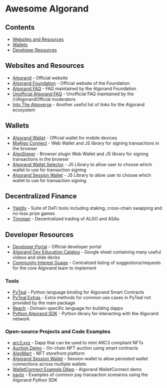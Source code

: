 # Awesome Algorand

## Contents

- [Websites and Resources](#websites-and-resources)
- [Wallets](#wallets)
- [Developer Resources](#developer-resources)

## Websites and Resources

- [Algorand](https://www.algorand.com/) - Official website
- [Algorand Foundation](https://algorand.foundation/) - Official website of the Foundation
- [Algorand FAQ](https://algorand.foundation/faq) - FAQ maintained by the Algorand Foundation
- [Unofficial Algorand FAQ](https://github.com/HashMapsData2Value/AlgorandFAQ) - Unofficial FAQ maintained by the /r/AlgorandOfficial moderators
- [Into The Algoverse](https://oroalej.github.io/intothealgoverse/#/) - Another useful list of links for the Algorand ecosystem

## Wallets

- [Algorand Wallet](https://www.algorandwallet.com/) - Official wallet for mobile devices
- [MyAlgo Connect](https://github.com/randlabs/myalgo-connect) - Web Wallet and JS library for signing transactions in the browser
- [AlgoSigner](https://github.com/PureStake/algosigner) - Browser plugin Web Wallet and JS library for signing transactions in the browser
- [Algorand Wallet Selector](https://github.com/xBacked-DAO/algorand-wallet-select) - JS Library to allow user to choose which wallet to use for transaction signing
- [Algorand Session Wallet](https://github.com/barnjamin/algorand-session-wallet) - JS Library to allow user to choose which wallet to use for transaction signing

## **De**centralized **Fi**nance

- [Yieldly](https://yieldly.finance/) - Suite of DeFi tools including staking, cross-chain swapping and no-loss prize games
- [Tinyman](https://tinyman.org/) - Decentralized trading of ALGO and ASAs

## Developer Resources

- [Developer Portal](https://developer.algorand.org/) - Official developer portal
- [Algorand Dev Education Catalog](https://docs.google.com/spreadsheets/d/19AKETHLyU8sG8sHgf7Se5G5AxI5FT8_cDs-uByg9hq8/edit#gid=928741161) - Google sheet containing many useful videos and slide decks
- [Community Interest Guage](https://github.com/algorand-devrel/community) - Centralized listing of suggestions/requests for the core Algorand team to implement

### Tools

- [PyTeal](https://developer.algorand.org/docs/get-details/dapps/pyteal/) - Python language binding for Algorand Smart Contracts
- [PyTeal Extras](https://github.com/ulamlabs/pytealext) - Extra methods for common use cases in PyTeal not provided by the main package
- [Reach](https://reach.sh/) - Domain-specific language for building dapps
- [Python Algorand SDK](https://github.com/algorand/py-algorand-sdk) - Python library for interacting with the Algorand network

### Open-source Projects and Code Examples

- [arc3.xyz](https://github.com/barnjamin/arc3.xyz) - Dapp that can be used to mint ARC3 compliant NFTs
- [Auction Demo](https://github.com/algorand/auction-demo) - On-chain NFT auction using smart contracts
- [AlgoMart](https://github.com/deptagency/algomart) - NFT storefront platform
- [Algorand Session Wallet](https://github.com/barnjamin/algorand-session-wallet) - Session wallet to allow persisted wallet connections across multiple wallets
- [WalletConnect Example DApp](https://github.com/algorand/walletconnect-example-dapp) - Algorand WalletConnect demo
- [paytx](https://github.com/algorand-devrel/paytx) - Examples of common pay transaction scenarios using the Algorand Python SDK
